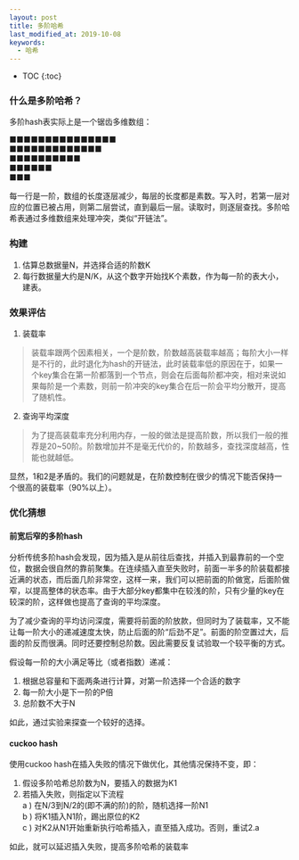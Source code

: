 ```yaml
---
layout: post
title: 多阶哈希
last_modified_at: 2019-10-08
keywords:
  - 哈希
---
```


* TOC
{:toc}

### 什么是多阶哈希？
多阶hash表实际上是一个锯齿多维数组：

■■■■■■■■■■■■■■■   
■■■■■■■■■■■■■    
■■■■■■■■■■    
■■■■■■   
■■■   

每一行是一阶，数组的长度逐层减少，每层的长度都是素数。写入时，若第一层对应的位置已被占用，则第二层尝试，直到最后一层。读取时，则逐层查找。多阶哈希表通过多维数组来处理冲突，类似“开链法”。

### 构建
1. 估算总数据量N，并选择合适的阶数K
2. 每行数据量大约是N/K，从这个数字开始找K个素数，作为每一阶的表大小，建表。



### 效果评估
1. 装载率
> 装载率跟两个因素相关，一个是阶数，阶数越高装载率越高；每阶大小一样是不行的，此时退化为hash的开链法，此时装载率低的原因在于，如果一个key集合在第一阶都落到一个节点，则会在后面每阶都冲突，相对来说如果每阶是一个素数，则前一阶冲突的key集合在后一阶会平均分散开，提高了随机性。

2. 查询平均深度
> 为了提高装载率充分利用内存，一般的做法是提高阶数，所以我们一般的推荐是20~50阶。阶数增加并不是毫无代价的，阶数越多，查找深度越高，性能也就越低。

显然，1和2是矛盾的。我们的问题就是，在阶数控制在很少的情况下能否保持一个很高的装载率（90%以上）。


### 优化猜想
#### 前宽后窄的多阶hash

分析传统多阶hash会发现，因为插入是从前往后查找，并插入到最靠前的一个空位，数据会很自然的靠前聚集。在连续插入直至失败时，前面一半多的阶装载都接近满的状态，而后面几阶非常空，这样一来，我们可以把前面的阶做宽，后面阶做窄，以提高整体的状态率。由于大部分key都集中在较浅的阶，只有少量的key在较深的阶，这样做也提高了查询的平均深度。

为了减少查询的平均访问深度，需要将前面的阶放款，但同时为了装载率，又不能让每一阶大小的递减速度太快，防止后面的阶“后劲不足”。前面的阶空置过大，后面的阶反而很满。同时还要控制总阶数。因此需要反复试验取一个较平衡的方式。

假设每一阶的大小满足等比（或者指数）递减：
1. 根据总容量和下面两条进行计算，对第一阶选择一个合适的数字
2. 每一阶大小是下一阶的P倍
3. 总阶数不大于N

如此，通过实验来探查一个较好的选择。

#### cuckoo hash
使用cuckoo hash在插入失败的情况下做优化，其他情况保持不变，即：
1. 假设多阶哈希总阶数为N，要插入的数据为K1
2. 若插入失败，则指定以下流程   
 a ) 在N/3到N/2的(即不满的阶)的阶，随机选择一阶N1  
 b ) 将K1插入N1阶，踢出原位的K2    
 c ) 对K2从N1开始重新执行哈希插入，直至插入成功。否则，重试2.a

如此，就可以延迟插入失败，提高多阶哈希的装载率